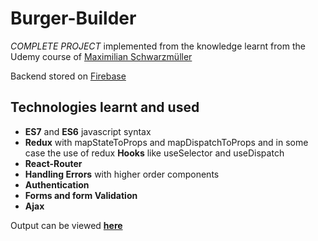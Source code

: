 # Burger-Builder 

*COMPLETE PROJECT*
implemented from the knowledge learnt from the Udemy course of [Maximilian Schwarzmüller](https://www.udemy.com/course/react-the-complete-guide-incl-redux/)

Backend stored on [Firebase](https://console.firebase.google.com/)

## Technologies learnt and used
* **ES7** and **ES6** javascript syntax
* **Redux** with mapStateToProps and mapDispatchToProps and in some case the use of redux **Hooks** like useSelector and useDispatch
* **React-Router**
* **Handling Errors** with higher order components
* **Authentication**
* **Forms and form Validation**
* **Ajax**

Output can be viewed [**here**](https://burger-builder-bcd20.web.app)
